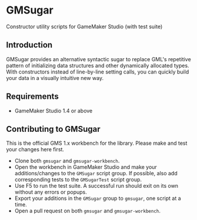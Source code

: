 # GMSugar

Constructor utility scripts for GameMaker Studio (with test suite)

## Introduction

GMSugar provides an alternative syntactic sugar to replace GML's repetitive pattern of initializing data structures and other dynamically allocated types. With constructors instead of line-by-line setting calls, you can quickly build your data in a visually intuitive new way.

## Requirements

- GameMaker Studio 1.4 or above

## Contributing to GMSugar

This is the official GMS 1.x workbench for the library. Please make and test your changes here first.

- Clone both ```gmsugar``` and ```gmsugar-workbench```.
- Open the workbench in GameMaker Studio and make your additions/changes to the ```GMSugar``` script group. If possible, also add corresponding tests to the ```GMSugarTest``` script group.
- Use F5 to run the test suite. A successful run should exit on its own without any errors or popups.
- Export your additions in the ```GMSugar``` group to ```gmsugar```, one script at a time.
- Open a pull request on both ```gmsugar``` and ```gmsugar-workbench```.
